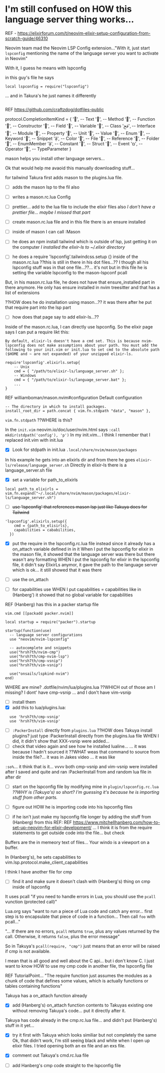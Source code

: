# I'm still confused on HOW this language server thing works...

REF - https://elixirforum.com/t/neovim-elixir-setup-configuration-from-scratch-guide/46310

Neovim team mad the Neovim LSP Config extension..."With it, just start `lspconfig` mentioning the name of the language server you want to activate in Neovim"

With it, I guess he means with lspconfig

in this guy's file he says
```
local lspconfig = require("lspconfig")
```
... and in Takura's he just names it differently
```

```
REF https://github.com/craftzdog/dotfiles-public

protocol.CompletionItemKind = {
  '', -- Text
  '', -- Method
  '', -- Function
  '', -- Constructor
  '', -- Field
  '', -- Variable
  '', -- Class
  'ﰮ', -- Interface
  '', -- Module
  '', -- Property
  '', -- Unit
  '', -- Value
  '', -- Enum
  '', -- Keyword
  '﬌', -- Snippet
  '', -- Color
  '', -- File
  '', -- Reference
  '', -- Folder
  '', -- EnumMember
  '', -- Constant
  '', -- Struct
  '', -- Event
  'ﬦ', -- Operator
  '', -- TypeParameter
}

mason helps you install other language servers...

Ok that would help me avaoid this manually downloading stuff...

for tailwind Takura first adds mason to the plugins.lua file.  

* [ ] adds the mason lsp to the fil also

* [ ] writes a mason.rc.lua Config

* [ ] prettier... add to the lua file to include the elixir files also 
*I don't have a prettier file... maybe I missed that part*

* [ ] create mason.rc.lua file and in this file there is an ensure installed

* [ ] inside of mason I can call :Mason

* [ ] he does an npm install tailwind which is outside of lsp, just getting it on the computer
*I installed the elixir-ls to ~/.elixir directory*

* [ ] he does a require 'lspconfig'.tailwindcss.setup {} inside of the mason.rc.lua
??this is still in there in his dot files...?? I though all his lspconfig stuff was in that one file...??... it's not but in this file he is setting the variable lspconfig to the mason-lspconf pcall

But, in his mason.rc.lua file, he does not have that ensure_installed part in there anymore.  He only has ensure installed in nvim treesitter and that has a list of extensions

??HOW does he do installation using mason...?? it was there after he put that require part into the lsp part

* [ ] how does that page say to add elixir-ls...??

Inside of the mason.rc.lua, I can directly use lspconfig.  So the elixir page says I can put a require likt this:
```
By default, elixir-ls doesn't have a cmd set. This is because nvim-lspconfig does not make assumptions about your path. You must add the following to your init.vim or init.lua to set cmd to the absolute path ($HOME and ~ are not expanded) of your unzipped elixir-ls.

require'lspconfig'.elixirls.setup{
    -- Unix
    cmd = { "/path/to/elixir-ls/language_server.sh" };
    -- Windows
    cmd = { "/path/to/elixir-ls/language_server.bat" };
    ...
}
```


REF williamboman/mason.nvim#configuration
Default configuration
```
-- The directory in which to install packages.
install_root_dir = path.concat { vim.fn.stdpath "data", "mason" },
```

`vim.fn.stdpath` ??WHERE is this?

In the `init.vim` neovim.io/doc/user/nvim.html says
`:call mkdir(stdpath('config'), 'p')`
In my init.vim... I think I remember that I replaced init.vim with init.lua
* [x] Look for stdpath in init.lua
`.local/share/nvim/mason/packages`

In his example he gets into an elixirls dir and from there he goes
`elixir-ls/release/language_server.sh`
Directly in elixir-ls there is a language_server.sh file

* [x] set a variable for path_to_elixirls
```
local path_to_elixirls = vim.fn.expand("~/.local/share/nvim/mason/packages/elixir-ls/language_server.sh")
```
* [ ] ~~use 'lspconfig' that references mason lsp just like Takuya does for Tailwind~~
```
'lspconfig'.elixirls.setup({
    cmd = {path_to_elisirls},
    capabilities = cababilities,
  })
```
* [x] put the require in the lspconfig.rc.lua file instead since it already has a on_attach variable defined in in it
When I put the lspconfig for elixir in the mason file, it showed that the language server was there but there wasn't any formatting
WHEN I put the lspconfig for elixir in the lspconfig file, it didn't say ElixirLs anymor, it gave the path to the language server which is ok... it still showed that it was there
* [ ] use the on_attach

* [ ] for capabilities use
WHEN I put capabilities = capabilities like in (Hanberg') it showed that no global variable for capabilities

REF (Hanberg) has this in a packer startup file
```
vim.cmd [[packadd packer.nvim]]

local startup = require("packer").startup

startup(function(use)
  -- language server configurations
  use "neovim/nvim-lspconfig"

  -- autocomplete and snippets
  use("hrsh7th/nvim-cmp")
  use("hrsh7th/cmp-nvim-lsp")
  use("hrsh7th/cmp-vsnip")
  use("hrsh7th/vim-vsnip")

  use("onsails/lspkind-nvim")
end)
```

WHERE are mine? .dotfile/nvim/lua/plugins.lua
??WHICH out of those am I missing?
I dont' have cmp-vsnip
... and I don't have vim-vsnip
* [ ] install them
* [x] add this to lua/plugins.lua:
```
  use 'hrsh7th/cmp-vsnip'
  use 'hrsh7th/vim-vsnip'

```
* [ ] `:PackerInstall` directly from `plugins.lua`
??HOW does Takuya install plugins?
just type :PackerInstall directly from the plugins.lua file
WHEN I did, it didn't show that XXX-vsnip were added...
* [ ] check that video again and see how he installed lualine...
... it was because I hadn't sourced it 
??WHAT weas that command to source from inside the file?... it was in Jakes video
... it was like 

`:so%`... it think that is it...
vvvv both cmp-vsnip and vim-vsnip were installed after I saved and quite and ran :PackerInstall from and random lua file in after dir

* [ ] start on the lspconfig file by modifying mine in `plugin/lspconfig.rc.lua`
*??WHY is (Takuya's) so short?  I'm guessing it's because he is importing stuff from other parts.*
* [ ] figure out HOW he is importing code into his lspconfig files
* [ ] if he isn't just make my lspconfig file longer by adding the stuff from (Hanberg) from this REF:
REF https://www.mitchellhanberg.com/how-to-set-up-neovim-for-elixir-development/
... I think it is from the require statements to get outside code into the file... but check


Buffers are the in memeory text of files...  Your windo is a viewport on a buffer.  


In (Hanberg's), he sets capabilities to vim.lsp.protocol.make_client_capabilities

I think I have another file for cmp
* [ ] find it and make sure it doesn't clash with (Hanberg's) thing on cmp inside of lspconfig

It uses pcall "if you need to handle errors in Lua, you should use the `pcall` vunction (protected call)"

Lua.org says "want to run a piece of Lua code and catch any error... first step is to encapsulate that piece of code in a function... Then call `foo` with pcall..."

"... If there are no errors, `pcall` returns `true`, plus any values returned by the call.  Otherwise, it returns `false`, plus the error message"

So in Takuya's `pcall(require, "cmp")` just means that an error will be raised if cmp is not available.

I mean that is all good and well about the C api... but i don't know C.  I just want to know HOW to use my cmp code in another file, the lspconfig file

REF TutorialPoint...
"The require function just assumes the modules as a chunk of code that defines some values, which is actually functions or tables containing functions"

Takuya has a on_attach function already
* [x] add (Hanberg's) on_attach function contents to Takuyas existing one without removing Takuya's code... put it directly after it.

Takuya has code already in the cmp.rc.lua file... and didn't put (Hanberg's) stuff in it yet...
* [x] try it first with Takuya which looks similiar but not completely the same
Ok, that didn't work, I'm still seeing black and white when I open up elixir files.  I tried opening both an ex file and an exs file.

* [x] comment out Takuya's cmd.rc.lua file
* [ ] add Hanberg's cmp code straight to the lspconfig file

            
